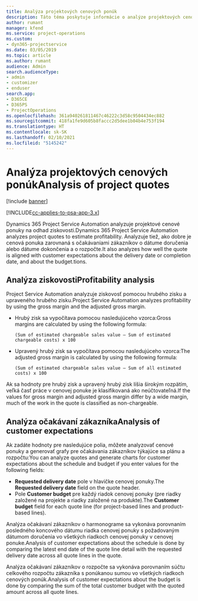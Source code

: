 ```yaml
---
title: Analýza projektových cenových ponúk
description: Táto téma poskytuje informácie o analýze projektových cenových ponúk.
author: rumant
manager: kfend
ms.service: project-operations
ms.custom:
- dyn365-projectservice
ms.date: 03/05/2019
ms.topic: article
ms.author: rumant
audience: Admin
search.audienceType:
- admin
- customizer
- enduser
search.app:
- D365CE
- D365PS
- ProjectOperations
ms.openlocfilehash: 361a940261811467c46222c3d58c9504434ec882
ms.sourcegitcommit: 418fa1fe9d605b8faccc2d5dee1b04b4e753f194
ms.translationtype: HT
ms.contentlocale: sk-SK
ms.lasthandoff: 02/10/2021
ms.locfileid: "5145242"
---
```

# <a name="analysis-of-project-quotes"></a><span data-ttu-id="f4cc1-103">Analýza projektových cenových ponúk</span><span class="sxs-lookup"><span data-stu-id="f4cc1-103">Analysis of project quotes</span></span>

[!include [banner](../includes/psa-now-project-operations.md)]

[!INCLUDE[cc-applies-to-psa-app-3.x](../includes/cc-applies-to-psa-app-3x.md)]

<span data-ttu-id="f4cc1-104">Dynamics 365 Project Service Automation analyzuje projektové cenové ponuky na odhad ziskovosti.</span><span class="sxs-lookup"><span data-stu-id="f4cc1-104">Dynamics 365 Project Service Automation analyzes project quotes to estimate profitability.</span></span> <span data-ttu-id="f4cc1-105">Analyzuje tiež, ako dobre je cenová ponuka zarovnaná s očakávaniami zákazníkov o dátume doručenia alebo dátume dokončenia a o rozpočte.</span><span class="sxs-lookup"><span data-stu-id="f4cc1-105">It also analyzes how well the quote is aligned with customer expectations about the delivery date or completion date, and about the budget.tions.</span></span>

## <a name="profitability-analysis"></a><span data-ttu-id="f4cc1-106">Analýza ziskovosti</span><span class="sxs-lookup"><span data-stu-id="f4cc1-106">Profitability analysis</span></span>

<span data-ttu-id="f4cc1-107">Project Service Automation analyzuje ziskovosť pomocou hrubého zisku a upraveného hrubého zisku.</span><span class="sxs-lookup"><span data-stu-id="f4cc1-107">Project Service Automation analyzes profitability by using the gross margin and the adjusted gross margin.</span></span>

- <span data-ttu-id="f4cc1-108">Hrubý zisk sa vypočítava pomocou nasledujúceho vzorca:</span><span class="sxs-lookup"><span data-stu-id="f4cc1-108">Gross margins are calculated by using the following formula:</span></span>

  `
    (Sum of estimated chargeable sales value – Sum of estimated chargeable costs) x 100
  `
- <span data-ttu-id="f4cc1-109">Upravený hrubý zisk sa vypočítava pomocou nasledujúceho vzorca:</span><span class="sxs-lookup"><span data-stu-id="f4cc1-109">The adjusted gross margin is calculated by using the following formula:</span></span>

  `
    (Sum of estimated chargeable sales value – Sum of all estimated costs) x 100
  `

<span data-ttu-id="f4cc1-110">Ak sa hodnoty pre hrubý zisk a upravený hrubý zisk líšia širokým rozpätím, veľká časť práce v cenovej ponuke je klasifikovaná ako neúčtovateľná.</span><span class="sxs-lookup"><span data-stu-id="f4cc1-110">If the values for gross margin and adjusted gross margin differ by a wide margin, much of the work in the quote is classified as non-chargeable.</span></span>

## <a name="analysis-of-customer-expectations"></a><span data-ttu-id="f4cc1-111">Analýza očakávaní zákazníka</span><span class="sxs-lookup"><span data-stu-id="f4cc1-111">Analysis of customer expectations</span></span>

<span data-ttu-id="f4cc1-112">Ak zadáte hodnoty pre nasledujúce polia, môžete analyzovať cenové ponuky a generovať grafy pre očakávania zákazníkov týkajúce sa plánu a rozpočtu:</span><span class="sxs-lookup"><span data-stu-id="f4cc1-112">You can analyze quotes and generate charts for customer expectations about the schedule and budget if you enter values for the following fields:</span></span>

- <span data-ttu-id="f4cc1-113">**Requested delivery date** pole v hlavičke cenovej ponuky.</span><span class="sxs-lookup"><span data-stu-id="f4cc1-113">The **Requested delivery date** field on the quote header.</span></span>
- <span data-ttu-id="f4cc1-114">Pole **Customer budget** pre každý riadok cenovej ponuky (pre riadky založené na projekte a riadky založené na produkte).</span><span class="sxs-lookup"><span data-stu-id="f4cc1-114">The **Customer budget** field for each quote line (for project-based lines and product-based lines).</span></span>

<span data-ttu-id="f4cc1-115">Analýza očakávaní zákazníkov o harmonograme sa vykonáva porovnaním posledného koncového dátumu riadka cenovej ponuky s požadovaným dátumom doručenia vo všetkých riadkoch cenovej ponuky v cenovej ponuke.</span><span class="sxs-lookup"><span data-stu-id="f4cc1-115">Analysis of customer expectations about the schedule is done by comparing the latest end date of the quote line detail with the requested delivery date across all quote lines in the quote.</span></span>

<span data-ttu-id="f4cc1-116">Analýza očakávaní zákazníkov o rozpočte sa vykonáva porovnaním súčtu celkového rozpočtu zákazníka s ponúkanou sumou vo všetkých riadkoch cenových ponúk.</span><span class="sxs-lookup"><span data-stu-id="f4cc1-116">Analysis of customer expectations about the budget is done by comparing the sum of the total customer budget with the quoted amount across all quote lines.</span></span>
